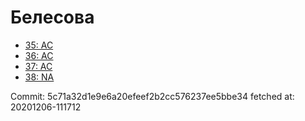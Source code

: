 # Белесова
- [35: AC](35.md)
- [36: AC](36.md)
- [37: AC](37.md)
- [38: NA](38.md)

Commit: 5c71a32d1e9e6a20efeef2b2cc576237ee5bbe34
 fetched at: 20201206-111712
